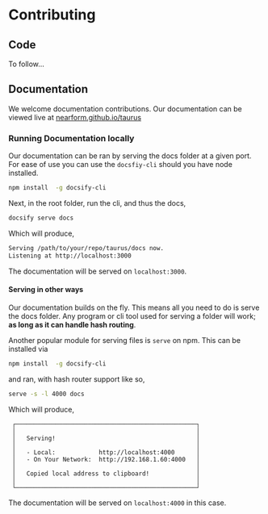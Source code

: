# Contributing

## Code
To follow...

## Documentation
We welcome documentation contributions. Our documentation can be viewed live at [nearform.github.io/taurus][docs]

### Running Documentation locally
Our documentation can be ran by serving the docs folder at a given port. For ease of use you can use the `docsfiy-cli` should you have node installed.

```sh
npm install  -g docsify-cli
```

Next, in the root folder, run the cli, and thus the docs,

```sh
docsify serve docs
```

Which will produce,

```sh
Serving /path/to/your/repo/taurus/docs now.
Listening at http://localhost:3000
```

The documentation will be served on `localhost:3000`.

#### Serving in other ways
Our documentation builds on the fly. This means all you need to do is serve the docs folder. Any program or cli tool used for serving a folder will work; __as long as it can handle hash routing__.

Another popular module for serving files is `serve` on npm. This can be installed via

```sh
npm install  -g docsify-cli
```

and ran, with hash router support like so,

```sh
serve -s -l 4000 docs
```

Which will produce,

```
 ┌──────────────────────────────────────────────────┐
 │                                                  │
 │   Serving!                                       │
 │                                                  │
 │   - Local:            http://localhost:4000      │
 │   - On Your Network:  http://192.168.1.60:4000   │
 │                                                  │
 │   Copied local address to clipboard!             │
 │                                                  │
 └──────────────────────────────────────────────────┘
```

The documentation will be served on `localhost:4000` in this case.

[docs]:https://nearform.github.io/taurus
